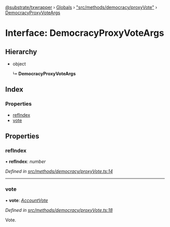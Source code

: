 [@substrate/txwrapper](../README.md) › [Globals](../globals.md) › ["src/methods/democracy/proxyVote"](../modules/_src_methods_democracy_proxyvote_.md) › [DemocracyProxyVoteArgs](_src_methods_democracy_proxyvote_.democracyproxyvoteargs.md)

# Interface: DemocracyProxyVoteArgs

## Hierarchy

* object

  ↳ **DemocracyProxyVoteArgs**

## Index

### Properties

* [refIndex](_src_methods_democracy_proxyvote_.democracyproxyvoteargs.md#refindex)
* [vote](_src_methods_democracy_proxyvote_.democracyproxyvoteargs.md#vote)

## Properties

###  refIndex

• **refIndex**: *number*

*Defined in [src/methods/democracy/proxyVote.ts:14](https://github.com/paritytech/txwrapper/blob/d1bfb8b/src/methods/democracy/proxyVote.ts#L14)*

___

###  vote

• **vote**: *[AccountVote](../modules/_src_methods_democracy_types_.md#accountvote)*

*Defined in [src/methods/democracy/proxyVote.ts:18](https://github.com/paritytech/txwrapper/blob/d1bfb8b/src/methods/democracy/proxyVote.ts#L18)*

Vote.

